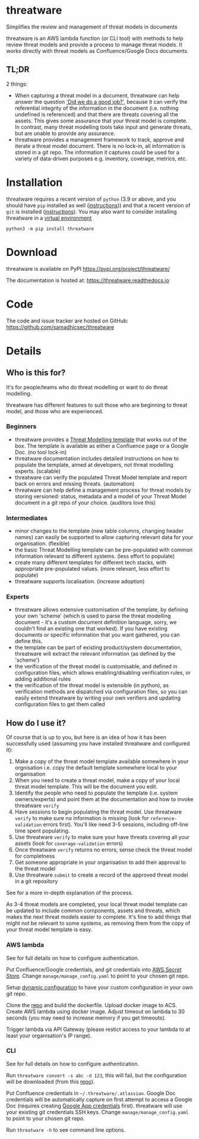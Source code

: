 # threatware
Simplifies the review and management of threat models in documents

threatware is an AWS lambda function (or CLI tool) with methods to help review threat models and provide a process to manage threat models.  It works directly with threat models as Confluence/Google Docs documents.

## TL;DR
2 things:
- When capturing a threat model in a document, threatware can help answer the question ['Did we do a good job?'](https://github.com/adamshostack/4QuestionFrame), because it can verify the referential integrity of the information in the document (i.e. nothing undefined is referenced) and that there are threats covering all the assets.  This gives some assurance that your threat model is complete.  In contrast, many threat modelling tools take input and generate threats, but are unable to provide any assurance.
- threatware provides a management framework to track, approve and iterate a threat model document.  There is no lock-in, all information is stored in a git repo.  The information it captures could be used for a variety of data-driven purposes e.g. inventory, coverage, metrics, etc.

# Installation

threatware requires a recent version of `python` (3.9 or above, and you should have `pip` installed as well ([instructions](https://pip.pypa.io/en/stable/installation/))) and that a recent version of `git` is installed ([instructions](https://git-scm.com/book/en/v2/Getting-Started-Installing-Git)).  You may also want to consider installing threatware in a [virtual environment](https://packaging.python.org/en/latest/tutorials/installing-packages/#creating-and-using-virtual-environments)

`python3 -m pip install threatware`

# Download

threatware is available on PyPI <https://pypi.org/project/threatware/>

The documentation is hosted at: <https://threatware.readthedocs.io>

# Code

The code and issue tracker are hosted on GitHub: <https://github.com/samadhicsec/threatware>

# Details

## Who is this for?

It's for people/teams who do threat modelling or want to do threat modelling.

threatware has different features to suit those who are beginning to threat model, and those who are experienced.

### Beginners

- threatware provides a [Threat Modelling template](./create/template.md) that works out of the box.  The template is available as either a Confluence page or a Google Doc. (no tool lock-in)
- threatware documentation includes detailed instructions on how to populate the template, aimed at developers, not threat modelling experts. (scalable)
- threatware can verify the populated Threat Model template and report back on errors and missing threats. (automation) 
- threatware can help define a management process for threat models by storing versioned: status, metadata and a model of your Threat Model document in a git repo of your choice. (auditors love this)

### Intermediates

- minor changes to the template (new table columns, changing header names) can easily be supported to allow capturing relevant data for your organisation. (flexible)
- the basic Threat Modelling template can be pre-populated with common information relevant to different systems. (less effort to populate)
- create many different templates for different tech stacks, with appropriate pre-populated values. (more relevant, less effort to populate)
- threatware supports localisation. (increase adoption)

### Experts

- threatware allows extensive customisation of the template, by defining your own 'scheme' (which is used to parse the threat modelling document - it's a custom document definition language, sorry, we couldn't find an existing one that worked).  If you have existing documents or specific information that you want gathered, you can define this.
- the template can be part of existing product/system documentation, threatware will extract the relevant information (as defined by the 'scheme')
- the verification of the threat model is customisable, and defined in configuration files, which allows enabling/disabling verification rules, or adding additional rules
- the verification of the threat model is extensible (in python), as verification methods are dispatched via configuration files, so you can easily extend threatware by writing your own verifiers and updating configuration files to get them called

## How do I use it?

Of course that is up to you, but here is an idea of how it has been successfully used (assuming you have installed threatware and configured it):

1. Make a copy of the threat model template available somewhere in your orgnisation i.e. copy the default template somewhere local to your organisation
2. When you need to create a threat model, make a copy of your local threat model template.  This will be the document you edit.
3. Identify the people who need to populate the template (i.e. system owners/experts) and point them at the documentation and how to invoke threatware `verify`
4. Have sessions to begin populating the threat model.  Use threatware `verify` to make sure no information is missing (look for `reference-validation` errors first).  You'll like need 3-5 sessions, including off-line time spent populating.
5. Use threatware `verify` to make sure your have threats covering all your assets (look for `coverage-validation` errors)
6. Once threatware `verify` returns no errors, sense check the threat model for completness
7. Get someone appropriate in your organisation to add their approval to the threat model
8. Use threatware `submit` to create a record of the approved threat model in a git repository

See [](./create/overview.md#the-threat-modelling-process) for a more in-depth explanation of the process.

As 3-4 threat models are completed, your local threat model template can be updated to include common components, assets and threats, which makes the next threat models easier to complete.  It's fine to add things that might not be relevant to some systems, as removing them from the copy of your threat model template is easy.

### AWS lambda

See [](./configure/authentication.md) for full details on how to configure authentication.

Put Confluence/Google credentials, and git credentials into [AWS Secret Store](./configure/authentication.md#authentication-for-threatware-aws-lambda).  Change `manage/manage_config.yaml` to point to your chosen git repo.

Setup [dynamic configuration](./configure/configuration.md#dynamic-configuration) to have your custom configuration in your own git repo.

Clone the [repo](https://github.com/samadhicsec/threatware) and build the dockerfile. Upload docker image to ACS.  Create AWS lambda using docker image.  Adjust timeout on lambda to 30 seconds (you may need to increase memory if you get timeouts).  

Trigger lambda via API Gateway (please restict access to your lambda to at least your organisation's IP range).

### CLI

See [](./configure/authentication.md) for full details on how to configure authentication.

Run `threatware convert -s abc -d 123`, this will fail, but the configuration will be downloaded (from this [repo](https://github.com/samadhicsec/threatware-config)).

Put Confluence credentials in `~/.threatware/.atlassian`.  Google Doc credentials will be automatically capture on first attempt to access a Google Doc (requires creating [Google App credentials](./configure/authentication.md#google-docs) first). threatware will use your existing git credentials SSH keys.  Change `manage/manage_config.yaml` to point to your chosen git repo.

Run `threatware -h` to see command line options.